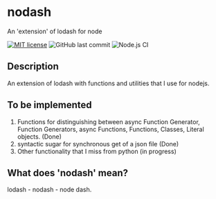 # nodash
An 'extension' of lodash for node

[![MIT license](https://img.shields.io/badge/License-MIT-blue.svg)](https://lbesson.mit-license.org/)
![GitHub last commit](https://img.shields.io/github/last-commit/crepac4/nodash)
![Node.js CI](https://github.com/crepac4/nodash/workflows/Node.js%20CI/badge.svg)

## Description

An extension of lodash with functions and utilities that I use for nodejs.

## To be implemented
1) Functions for distinguishing between async Function Generator, Function Generators, async Functions, Functions, Classes, Literal objects. (Done)
2) syntactic sugar for synchronous get of a json file (Done)
3) Other functionality that I miss from python (in progress)


## What does 'nodash' mean?
lodash - nodash - node dash.



